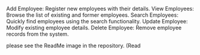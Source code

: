 Add Employee: Register new employees with their details.
View Employees: Browse the list of existing and former employees.
Search Employees: Quickly find employees using the search functionality.
Update Employee: Modify existing employee details.
Delete Employee: Remove employee records from the system.

please see the ReadMe image in the repository. (Read

